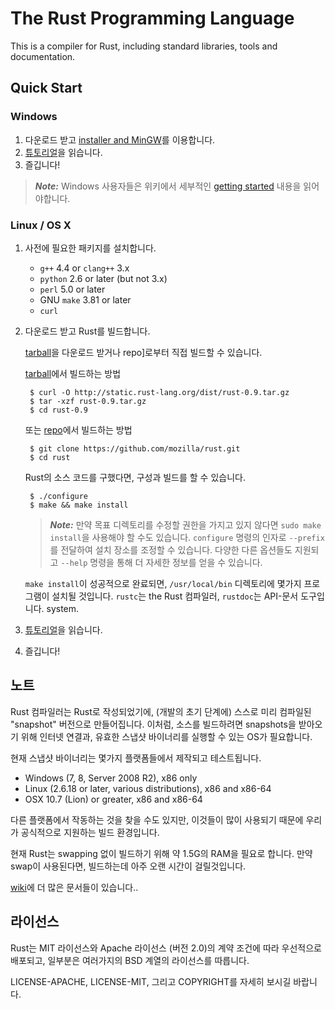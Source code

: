 # The Rust Programming Language

This is a compiler for Rust, including standard libraries, tools and
documentation.

## Quick Start

### Windows

1. 다운로드 받고 [installer and MinGW][win-wiki]를 이용합니다.
2. [튜토리얼]을 읽습니다.
2. 즐깁니다!

> ***Note:*** Windows 사용자들은 위키에서 세부적인
> [getting started][wiki-start] 내용을 읽어야합니다.

[튜토리얼]: http://sarojaba.github.io/rust-doc-korean/doc/tutorial.html
[wiki-start]: https://github.com/mozilla/rust/wiki/Note-getting-started-developing-Rust
[win-wiki]: https://github.com/mozilla/rust/wiki/Using-Rust-on-Windows

### Linux / OS X

1. 사전에 필요한 패키지를 설치합니다.
    * `g++` 4.4 or `clang++` 3.x
    * `python` 2.6 or later (but not 3.x)
    * `perl` 5.0 or later
    * GNU `make` 3.81 or later
    * `curl`
2. 다운로드 받고 Rust를 빌드합니다.

    [tarball]을 다운로드 받거나 repo]로부터 직접 빌드할 수 있습니다.

    [tarball]에서 빌드하는 방법

        $ curl -O http://static.rust-lang.org/dist/rust-0.9.tar.gz
        $ tar -xzf rust-0.9.tar.gz
        $ cd rust-0.9

    또는 [repo]에서 빌드하는 방법

        $ git clone https://github.com/mozilla/rust.git
        $ cd rust

    Rust의 소스 코드를 구했다면, 구성과 빌드를 할 수 있습니다.

        $ ./configure
        $ make && make install

    > ***Note:*** 만약 목표 디렉토리를 수정할 권한을 가지고 있지 않다면 
    > `sudo make install`을 사용해야 할 수도 있습니다.
    > `configure` 명령의 인자로 `--prefix`를 전달하여
    > 설치 장소를 조정할 수 있습니다. 다양한 다른 옵션들도 지원되고
    > `--help` 명령을 통해 더 자세한 정보를 얻을 수 있습니다.

    `make install`이 성공적으로 완료되면,
    `/usr/local/bin` 디렉토리에 몇가지 프로그램이 설치될 것입니다.
    `rustc`는 the Rust 컴파일러, `rustdoc`는 API-문서 도구입니다.
    system.
3. [튜토리얼]을 읽습니다.
4. 즐깁니다!

[repo]: https://github.com/mozilla/rust
[tarball]: http://static.rust-lang.org/dist/rust-0.9.tar.gz
[tutorial]: http://static.rust-lang.org/doc/0.9/tutorial.html

## 노트

Rust 컴파일러는 Rust로 작성되었기에, (개발의 초기 단계에) 스스로 미리 컴파일된 "snapshot" 버전으로 만들어집니다.
이처럼, 소스를 빌드하려면 snapshots을 받아오기 위해 인터넷 연결과, 유효한 스냅샷 바이너리를 실행할 수 있는 OS가 필요합니다.

현재 스냅샷 바이너리는 몇가지 플랫폼들에서 제작되고 테스트됩니다.

* Windows (7, 8, Server 2008 R2), x86 only
* Linux (2.6.18 or later, various distributions), x86 and x86-64
* OSX 10.7 (Lion) or greater, x86 and x86-64

다른 플랫폼에서 작동하는 것을 찾을 수도 있지만, 이것들이 많이 사용되기 때문에 우리가 공식적으로 지원하는 빌드 환경입니다.

현재 Rust는 swapping 없이 빌드하기 위해 약 1.5G의 RAM을 필요로 합니다.
만약 swap이 사용된다면, 빌드하는데 아주 오랜 시간이 걸릴것입니다.

[wiki]에 더 많은 문서들이 있습니다..

[wiki]: https://github.com/mozilla/rust/wiki

## 라이선스

Rust는 MIT 라이선스와 Apache 라이선스 (버전 2.0)의 계약 조건에 따라 우선적으로 배포되고, 일부분은 여러가지의 BSD 계열의 라이선스를 따릅니다.

LICENSE-APACHE, LICENSE-MIT, 그리고 COPYRIGHT를 자세히 보시길 바랍니다.
